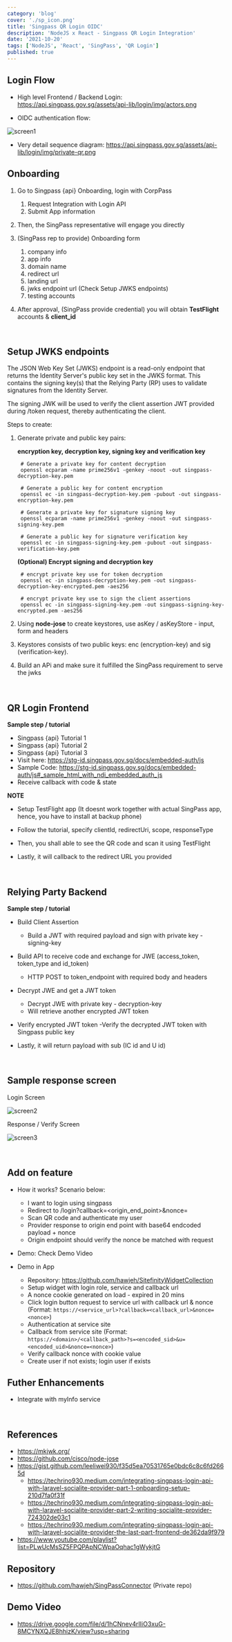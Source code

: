 ```yaml
---
category: 'blog'
cover: './sp_icon.png'
title: 'Singpass QR Login OIDC'
description: 'NodeJS x React - Singpass QR Login Integration'
date: '2021-10-20'
tags: ['NodeJS', 'React', 'SingPass', 'QR Login']
published: true
---
```


## Login Flow

- High level Frontend / Backend Login: https://api.singpass.gov.sg/assets/api-lib/login/img/actors.png

- OIDC authentication flow: 

![screen1](./oidc_auth.png)

- Very detail sequence diagram: https://api.singpass.gov.sg/assets/api-lib/login/img/private-qr.png


## Onboarding

1. Go to Singpass {api} Onboarding, login with CorpPass
    1. Request Integration with Login API
    2. Submit App information

2. Then, the SingPass representative will engage you directly

3. (SingPass rep to provide) Onboarding form
    1. company info
    2. app info
    3. domain name
    4. redirect url
    5. landing url
    6. jwks endpoint url (Check Setup JWKS endpoints)
    7. testing accounts

4. After approval, (SingPass provide credential) you will obtain **TestFlight** accounts & **client_id**

<br>

## Setup JWKS endpoints

The JSON Web Key Set (JWKS) endpoint is a read-only endpoint that returns the Identity Server's public key set in the JWKS format. 
This contains the signing key(s) that the Relying Party (RP) uses to validate signatures from the Identity Server.

The signing JWK will be used to verify the client assertion JWT provided during /token request, thereby authenticating the client.

Steps to create:

1. Generate private and public key pairs:

    **encryption key, decryption key, signing key and verification key**
    
        # Generate a private key for content decryption
        openssl ecparam -name prime256v1 -genkey -noout -out singpass-decryption-key.pem

        # Generate a public key for content encryption
        openssl ec -in singpass-decryption-key.pem -pubout -out singpass-encryption-key.pem

        # Generate a private key for signature signing key
        openssl ecparam -name prime256v1 -genkey -noout -out singpass-signing-key.pem

        # Generate a public key for signature verification key
        openssl ec -in singpass-signing-key.pem -pubout -out singpass-verification-key.pem

    **(Optional) Encrypt signing and decryption key**

        # encrypt private key use for token decryption
        openssl ec -in singpass-decryption-key.pem -out singpass-decryption-key-encrypted.pem -aes256

        # encrypt private key use to sign the client assertions
        openssl ec -in singpass-signing-key.pem -out singpass-signing-key-encrypted.pem -aes256

2. Using **node-jose** to create keystores, use asKey / asKeyStore - input, form and headers

3. Keystores consists of two public keys: enc (encryption-key) and sig (verification-key).

4. Build an APi and make sure it fulfilled the SingPass requirement to serve the jwks

<br>

## QR Login Frontend

**Sample step / tutorial**

- Singpass {api} Tutorial 1 
- Singpass {api} Tutorial 2 
- Singpass {api} Tutorial 3 
- Visit here: https://stg-id.singpass.gov.sg/docs/embedded-auth/js
- Sample Code: https://stg-id.singpass.gov.sg/docs/embedded-auth/js#_sample_html_with_ndi_embedded_auth_js
- Receive callback with code & state

**NOTE**

- Setup TestFlight app (It doesnt work together with actual SingPass app, hence, you have to install at backup phone)

- Follow the tutorial, specify clientId, redirectUri, scope, responseType

- Then, you shall able to see the QR code and scan it using TestFlight

- Lastly, it will callback to the redirect URL you provided

<br>

## Relying Party Backend

**Sample step / tutorial**

- Build Client Assertion
    - Build a JWT with required payload and sign with private key - signing-key

- Build API to receive code and exchange for JWE (access_token, token_type and id_token)
    - HTTP POST to token_endpoint with required body and headers

- Decrypt JWE and get a JWT token
    - Decrypt JWE with private key - decryption-key
    - Will retrieve another encrypted JWT token

- Verify encrypted JWT token
    -Verify the decrypted JWT token with Singpass public key

- Lastly, it will return payload with sub (IC id and U id)

<br>

## Sample response screen

Login Screen

![screen2](./login.png)

Response / Verify Screen

![screen3](./response.png)

<br>

## Add on feature

- How it works? Scenario below:

    - I want to login using singpass
    - Redirect to <provider>/login?callback=<origin_end_point>&nonce=<nonce>
    - Scan QR code and authenticate my user
    - Provider response to origin end point with base64 endcoded payload + nonce
    - Origin endpoint should verify the nonce be matched with request

- Demo: Check Demo Video

- Demo in App

	- Repository: https://github.com/hawjeh/SitefinityWidgetCollection
    - Setup widget with login role, service and callback url
    - A nonce cookie generated on load - expired in 20 mins
    - Click login button request to service url with callback url & nonce (Format: `https://<service_url>?callback=<callback_url>&nonce=<nonce>`)
    - Authentication at service site
    - Callback from service site (Format: `https://<domain>/<callback_path>?s=<encoded_sid>&u=<encoded_uid>&nonce=<nonce>`)
    - Verify callback nonce with cookie value
    - Create user if not exists; login user if exists

## Futher Enhancements

- Integrate with myInfo service

<br>

## References

- https://mkjwk.org/
- https://github.com/cisco/node-jose
- https://gist.github.com/leeliwei930/f35d5ea70531765e0bdc6c8c6fd2665d
    - https://techrino930.medium.com/integrating-singpass-login-api-with-laravel-socialite-provider-part-1-onboarding-setup-210d7fa0f31f
    - https://techrino930.medium.com/integrating-singpass-login-api-with-laravel-socialite-provider-part-2-writing-socialite-provider-724302de03c1
    - https://techrino930.medium.com/integrating-singpass-login-api-with-laravel-socialite-provider-the-last-part-frontend-de362da9f979
- https://www.youtube.com/playlist?list=PLwUcMsSZ5FPQPApNCWpaOqhac1gWykjtG

## Repository

- https://github.com/hawjeh/SingPassConnector (Private repo)

## Demo Video

- https://drive.google.com/file/d/1hCNnev4rIIiO3xuG-8MCYNXQJE8hhizK/view?usp=sharing 